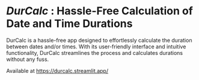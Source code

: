 # ***DurCalc*** : Hassle-Free Calculation of Date and Time Durations

DurCalc is a hassle-free app designed to effortlessly calculate the duration between dates and/or times. With its user-friendly interface and intuitive functionality, DurCalc streamlines the process and calculates durations without any fuss.

Available at https://durcalc.streamlit.app/
